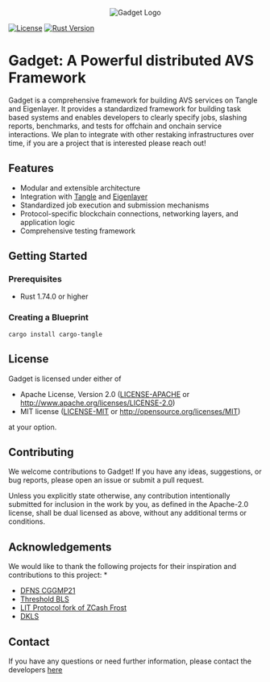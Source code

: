 <p align="center">
  <img src="https://github.com/webb-tools/dkg-substrate/raw/master/assets/webb_banner_light.png" alt="Gadget Logo">
</p>

[![License](https://img.shields.io/badge/License-MIT-blue.svg)](https://opensource.org/licenses/Apache-2.0)
[![Rust Version](https://img.shields.io/badge/rust-1.74.0%2B-blue.svg)](https://www.rust-lang.org)

# Gadget: A Powerful distributed AVS Framework
Gadget is a comprehensive framework for building AVS services on Tangle and Eigenlayer. It provides a standardized framework for building task based systems and enables developers to clearly specify jobs, slashing reports, benchmarks, and tests for offchain and onchain service interactions. We plan to integrate with other restaking infrastructures over time, if you are a project that is interested please reach out!

## Features

- Modular and extensible architecture
- Integration with [Tangle](https://twitter.com/tangle_network) and [Eigenlayer](https://www.eigenlayer.xyz/)
- Standardized job execution and submission mechanisms
- Protocol-specific blockchain connections, networking layers, and application logic
- Comprehensive testing framework

## Getting Started

### Prerequisites

- Rust 1.74.0 or higher

### Creating a Blueprint
```
cargo install cargo-tangle
```

## License
Gadget is licensed under either of

* Apache License, Version 2.0
  ([LICENSE-APACHE](LICENSE-APACHE) or http://www.apache.org/licenses/LICENSE-2.0)
* MIT license
  ([LICENSE-MIT](LICENSE-MIT) or http://opensource.org/licenses/MIT)

at your option.

## Contributing

We welcome contributions to Gadget! If you have any ideas, suggestions, or bug reports, please open an issue or submit a pull request.

Unless you explicitly state otherwise, any contribution intentionally submitted
for inclusion in the work by you, as defined in the Apache-2.0 license, shall be
dual licensed as above, without any additional terms or conditions.

## Acknowledgements
We would like to thank the following projects for their inspiration and contributions to this project:
* 
* [DFNS CGGMP21](https://github.com/dfns/cggmp21/)
* [Threshold BLS](https://github.com/mikelodder7/blsful)
* [LIT Protocol fork of ZCash Frost](https://github.com/LIT-Protocol/frost)
* [DKLS](https://github.com/silence-laboratories/silent-shard-dkls23-ll)

## Contact
If you have any questions or need further information, please contact the developers [here](https://webb.tools/)
